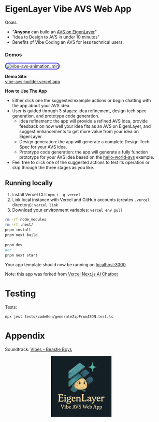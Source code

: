 # EigenLayer Vibe AVS Web App
Goals:
- "**Anyone** can build an [AVS on EigenLayer](https://docs.eigenlayer.xyz/developers/Concepts/avs-developer-guide)"
- "Idea to Design to AVS in under 10 minutes"
- Benefits of Vibe Coding an AVS for less technical users.

### Demos

  
<img src="https://github.com/user-attachments/assets/de775676-9d0a-4ce3-a3ab-ee2c3357d1d5" alt="vibe-avs-animation_min" style="border: 3px solid #4F46E5; border-radius: 12px; max-width: 100%;"/>


**Demo Site:**  
[vibe-avs-builder.vercel.app](https://vibe-avs-builder.vercel.app/)

**How to Use The App**
- Either click one the suggested example actions or begin chatting with the app about your AVS idea.
- User is guided through 3 stages: idea refinement, design tech spec generation, and prototype code generation.
    - Idea refinement: the app will provide a refined AVS idea, provide feedback on how well your idea fits as an AVS on EigenLayer, and suggest enhancements to get more value from your idea on EigenLayer.
    - Design generation: the app will generate a complete Design Tech Spec for your AVS idea.
    - Prototype code generation: the app will generate a fully function prototype for your AVS idea based on the [hello-world-avs](https://github.com/Layr-Labs/hello-world-avs) example.
- Feel free to click one of the suggested actions to test its operation or skip through the three stages as you like.

## Running locally

1. Install Vercel CLI: `npm i -g vercel`
2. Link local instance with Vercel and GitHub accounts (creates `.vercel` directory): `vercel link`
3. Download your environment variables: `vercel env pull`

```bash
rm -rf node_modules
rm -rf .next/
pnpm install
pnpm next build

pnpm dev 
#or
pnpm next start
```

Your app template should now be running on [localhost:3000](http://localhost:3000).


Note: this app was forked from [Vercel Next.js AI Chatbot](https://vercel.com/templates/next.js/nextjs-ai-chatbot)



# Testing

Tests:
```
npx jest tests/codeGen/generateZipFromJSON.test.ts
```

# Appendix

Soundtrack: [Vibes - Beastie Boys](https://www.youtube.com/watch?v=ClaNCCp2yRI)

<div align="center">
<img src="public/images/app-logo2.png" width="200" />
</div>
